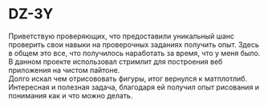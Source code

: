 # DZ-3Y
Приветствую проверяющих, что предоставили уникальный шанс проверить свои навыки на проверочных заданиях получить опыт.
Здесь в общем это все, что получилось наработать за  время, что у меня было.<br>
В данном проекте использовал стримлит для построения веб приложения на чистом пайтоне.<br>
Долго искал чем отрисововать фигуры, итог вернулся  к матплотлиб.<br>
Интересная и полезная задача, благодаря ей получил опыт рисования и понимания как и что можно делать.<br>

